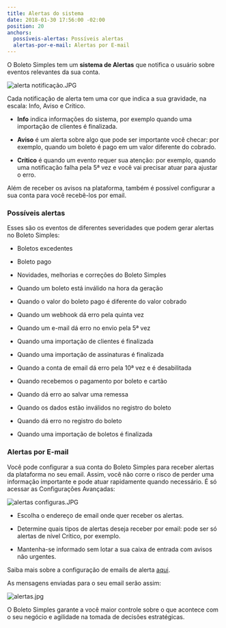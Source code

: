 ```yaml
---
title: Alertas do sistema
date: 2018-01-30 17:56:00 -02:00
position: 20
anchors:
  possíveis-alertas: Possíveis alertas
  alertas-por-e-mail: Alertas por E-mail
---
```


O Boleto Simples tem um **sistema de Alertas** que notifica o usuário sobre eventos relevantes da sua conta.

![alerta notificação.JPG](/uploads/alerta%20notifica%C3%A7%C3%A3o.JPG)

Cada notificação de alerta tem uma cor que indica a sua gravidade, na escala: Info, Aviso e Crítico.

* **Info** indica informações do sistema, por exemplo quando uma importação de clientes é finalizada.

* **Aviso** é um alerta sobre algo que pode ser importante você checar: por exemplo, quando um boleto é pago em um valor diferente do cobrado.

* **Crítico** é quando um evento requer sua atenção: por exemplo, quando uma notificação falha pela 5ª vez e você vai precisar atuar para ajustar o erro.

Além de receber os avisos na plataforma, também é possível configurar a sua conta para você recebê-los por email.

### Possíveis alertas

Esses são os eventos de diferentes severidades que podem gerar alertas no Boleto Simples:

* Boletos excedentes

* Boleto pago

* Novidades, melhorias e correções do Boleto Simples

* Quando um boleto está inválido na hora da geração


* Quando o valor do boleto pago é diferente do valor cobrado


* Quando um webhook dá erro pela quinta vez


* Quando um e-mail dá erro no envio pela 5ª vez


* Quando uma importação de clientes é finalizada


* Quando uma importação de assinaturas é finalizada


* Quando a conta de email dá erro pela 10ª vez e é desabilitada


* Quando recebemos o pagamento por boleto e cartão


* Quando dá erro ao salvar uma remessa


* Quando os dados estão inválidos no registro do boleto


* Quando dá erro no registro do boleto


* Quando uma importação de boletos é finalizada

### Alertas por E-mail

Você pode configurar a sua conta do Boleto Simples para receber alertas da plataforma no seu email. Assim, você não corre o risco de perder uma informação importante e pode atuar rapidamente quando necessário. É só acessar as Configurações Avançadas:

![alertas configuras.JPG](/uploads/alertas%20configuras.JPG)

* Escolha o endereço de email onde quer receber os alertas.

* Determine quais tipos de alertas deseja receber por email: pode ser só alertas de nível Crítico, por exemplo.

* Mantenha-se informado sem lotar a sua caixa de entrada com avisos não urgentes.

Saiba mais sobre a configuração de emails de alerta [aqui](https://boletosimples.zendesk.com/hc/pt-br/articles/115001378453-Como-receber-Alertas-por-email).

As mensagens enviadas para o seu email serão assim:

![alertas.jpg](/uploads/alertas.jpg)

O Boleto Simples garante a você maior controle sobre o que acontece com o seu negócio  e agilidade na tomada de decisões estratégicas.